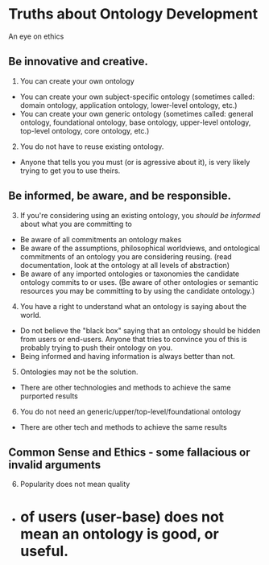 # Truths about Ontology Development
An eye on ethics

## Be innovative and creative.
1. You can create your own ontology
- You can create your own subject-specific ontology (sometimes called: domain ontology, application ontology, lower-level ontology, etc.)
- You can create your own generic ontology (sometimes called: general ontology, foundational ontology, base ontology, upper-level ontology, top-level ontology, core ontology, etc.)

2. You do not have to reuse existing ontology.
- Anyone that tells you you must (or is agressive about it), is very likely trying to get you to use theirs.

## Be informed, be aware, and be responsible.
3. If you're considering using an existing ontology, you _should be informed_ about what you are committing to
- Be aware of all commitments an ontology makes
- Be aware of the assumptions, philosophical worldviews, and ontological commitments of an ontology you are considering reusing. (read documentation, look at the ontology at all levels of abstraction)
- Be aware of any imported ontologies or taxonomies the candidate ontology commits to or uses.
(Be aware of other ontologies or semantic resources you may be committing to by using the candidate ontology.)

4. You have a right to understand what an ontology is saying about the world.
- Do not believe the "black box" saying that an ontology should be hidden from users or end-users. Anyone that tries to convince you of this is probably trying to push their ontology on you.
- Being informed and having information is always better than not.

5. Ontologies may not be the solution.
- There are other technologies and methods to achieve the same purported results

6. You do not need an generic/upper/top-level/foundational ontology
- There are other tech and methods to achieve the same results

## Common Sense and Ethics - some fallacious or invalid arguments

6. Popularity does not mean quality
- # of users (user-base) does not mean an ontology is good, or useful. 
